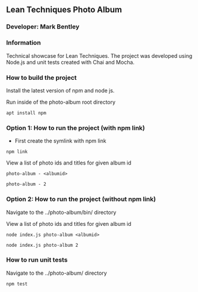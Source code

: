 
## Lean Techniques Photo Album

### Developer: Mark Bentley

### Information
Technical showcase for Lean Techniques. The project was developed using Node.js and unit tests created with Chai and Mocha. 

### How to build the project
Install the latest version of npm and node js.

Run inside of the photo-album root directory
```
apt install npm
```

### Option 1: How to run the project (with npm link)
- First create the symlink with npm link
```
npm link
```

View a list of photo ids and titles for given album id
```
photo-album - <albumid>

photo-album - 2
``` 

### Option 2: How to run the project (without npm link)

Navigate to the ../photo-album/bin/ directory

View a list of photo ids and titles for given album id
```
node index.js photo-album <albumid>

node index.js photo-album 2
``` 



### How to run unit tests

Navigate to the ../photo-album/ directory
```
npm test
```
